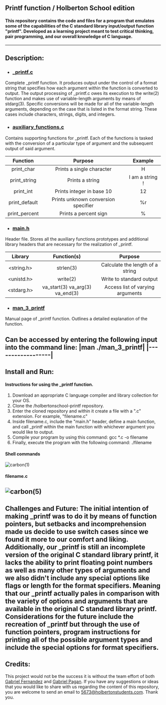 ## Printf function / Holberton School edition
#### This repository contains the code and files for a program that emulates some of the capabilities of the C standard library input/output function "printf". Developed as a learning project meant to test critical thinking, pair programming, and our overall knowledge of C language.
-------------------------------------------------------------------------------------------------------------
## Description:

* ### [_printf.c](_printf.c)
Complete _printf function. It produces output under the control of a format string that specifies how each argument within the function is converted to output. The output processing of _printf.c owes its execution to the write(2) function and makes use of variable-length arguments by means of stdarg(3). Specific conversions will be made for all of the variable-length arguments, depending on the case that is listed in the format string. These cases include characters, strings, digits, and integers.

* ### [auxiliary_functions.c](auxiliary_functions.c)
Contains supporting functions for _printf. Each of the functions is tasked with the conversion of a particular type of argument and the subsequent output of said argument.

|Function| Purpose |Example|
|:--------:|:---------:|:-------:|
|print_char|Prints a single character|H|
|print_string|Prints a string|I am a string !|
|print_int|Prints integer in base 10|12
|print_default|Prints unknown conversion specifier|%r|
|print_percent|Prints a percent sign|%|

* ### [main.h](main.h)
Header file. Stores all the auxiliary functions prototypes and additional library headers that are necessary for the realization of _printf.

|Library| Function(s) | Purpose|
|:-------:|:-------------:|:--------:|
|<string.h>| strlen(3) | Calculate the length of a string|
|<unistd.h>| write(2) | Write to standard output|
|<stdarg.h>| va_start(3) va_arg(3) va_end(3) | Access list of varying arguments|

* ### [man_3_printf](man_3_printf)
Manual page of _printf function. Outlines a detailed explanation of the function.

Can be accessed by entering the following input into the command line:
|man ./man_3_printf|
|------------------|
----------------------------------------------------------------------------------------------------------------
## Install and Run:
#### Instructions for using the _printf function.

1. Download an appropriate C language compiler and library collection for your OS.
2. Clone the /holbertonschool-printf repository.
3. Enter the cloned repository and within it create a file with a ".c" extension. For example, "filename.c"
4. Inside filename.c, include the "main.h" header, define a main function, and call _printf within the main function with whichever argument you would like to output.
5. Compile your program by using this command: gcc *.c -o filename
6. Finally, execute the program with the following command: ./filename

#### Shell commands
![carbon(1)](https://user-images.githubusercontent.com/113718820/201495883-8ef097f7-f214-4ebe-95d6-f008c53da253.png)
#### filename.c
![carbon(5)](https://user-images.githubusercontent.com/113718820/201500410-5c5624e3-1428-4755-8c1c-7cc0d340dbd9.png)
-----------------------------------------------------------------------------------------------------------------
Challenges and Future:
The initial intention of making _printf was to do it by means of function pointers, but setbacks and incomprehension made us decide to use switch cases since we found it more to our comfort and liking. Additionally, our _printf is still an incomplete version of the original C standard library printf, it lacks the ability to print floating point numbers as well as many other types of arguments and we also didn't include any special options like flags or length for the format specifiers. Meaning that our _printf actually pales in comparison with the variety of options and arguments that are available in the original C standard library printf. Considerations for the future include the recreation of _printf but through the use of function pointers, program instructions for printing all of the possible argument types and include the special options for format specifiers.
-----------------------------------------------------------------------------------------------------------------
## Credits:
This project would not be the success it is without the team effort of both [Gabriel Fernandez](https://github.com/GABETROLL) and [Gabriel Pagan](https://github.com/GabrielPaganMateo). 
If you have any suggestions or ideas that you would like to share with us regarding the content of this repository, you are welcome to send an email to 5673@holbertonstudents.com. Thank you.
